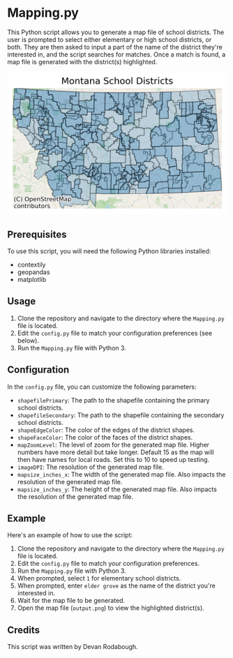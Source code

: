 # Mapping.py

This Python script allows you to generate a map file of school districts. The user is prompted to select either elementary or high school districts, or both. They are then asked to input a part of the name of the district they're interested in, and the script searches for matches. Once a match is found, a map file is generated with the district(s) highlighted.

![All Montana Districts](AllDistricts.png?raw=true "All Montana Districts")

## Prerequisites

To use this script, you will need the following Python libraries installed:

- contextily
- geopandas
- matplotlib

## Usage

1. Clone the repository and navigate to the directory where the `Mapping.py` file is located.
2. Edit the `config.py` file to match your configuration preferences (see below).
3. Run the `Mapping.py` file with Python 3. 

## Configuration

In the `config.py` file, you can customize the following parameters:

- `shapefilePrimary`: The path to the shapefile containing the primary school districts.
- `shapefileSecondary`: The path to the shapefile containing the secondary school districts.
- `shapeEdgeColor`: The color of the edges of the district shapes.
- `shapeFaceColor`: The color of the faces of the district shapes.
- `mapZoomLevel`: The level of zoom for the generated map file. Higher numbers have more detail but take longer. Default 15 as the map will then have names for local roads. Set this to 10 to speed up testing.
- `imageDPI`: The resolution of the generated map file.
- `mapsize_inches_x`: The width of the generated map file. Also impacts the resolution of the generated map file.
- `mapsize_inches_y`: The height of the generated map file. Also impacts the resolution of the generated map file.

## Example

Here's an example of how to use the script:

1. Clone the repository and navigate to the directory where the `Mapping.py` file is located.
2. Edit the `config.py` file to match your configuration preferences.
3. Run the `Mapping.py` file with Python 3.
4. When prompted, select `1` for elementary school districts.
5. When prompted, enter `elder grove` as the name of the district you're interested in.
6. Wait for the map file to be generated.
7. Open the map file (`output.png`) to view the highlighted district(s).

## Credits

This script was written by Devan Rodabough.

